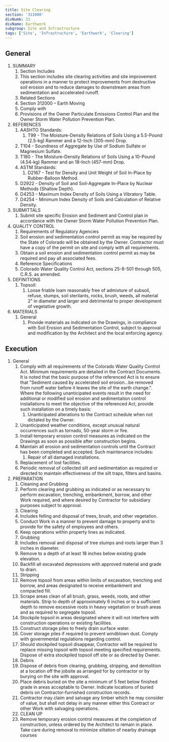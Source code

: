 ```yaml
---
title: Site Clearing
section: '311000'
divNumb: 31
divName: Earthwork
subgroup: Site and Infrastructure
tags: ['Site', 'Infrastructure', 'Earthwork', 'Clearing']
---
```


## General

1. SUMMARY
   1. Section Includes
   1. This section includes site clearing activities and site improvement operations in a manner to protect improvements from destructive soil erosion and to reduce damages to downstream areas from sedimentation and accelerated runoff.
   1. Related Sections
   1. Section 312000 – Earth Moving
   1. Comply with
   1. Provisions of the Owner Particulate Emissions Control Plan and the Owner Storm Water Pollution Prevention Plan.
1. REFERENCES
   1. AASHTO Standards:
      1. T99 - The Moisture-Density Relations of Soils Using a 5.5-Pound (2.5-kg) Rammer and a 12-Inch (305-mm) Drop.
   1. T104 - Soundness of Aggregate by Use of Sodium Sulfate or Magnesium Sulfate.
   1. T180 - The Moisture-Density Relations of Soils Using a 10-Pound (4.54-kg) Rammer and an 18-Inch (457-mm) Drop.
   1. ASTM Standards:
      1. D2167 - Test for Density and Unit Weight of Soil In-Place by Rubber-Balloon Method.
   1. D2922 - Density of Soil and Soil-Aggregate In-Place by Nuclear Methods (Shallow Depth).
   1. D4253 - Maximum Index Density of Soils Using a Vibratory Table.
   1. D4254 - Minimum Index Density of Soils and Calculation of Relative Density.
1. SUBMITTALS
   1. Submit site specific Erosion and Sediment and Control plan in accordance with the Owner Storm Water Pollution Prevention Plan.
1. QUALITY CONTROL
   1. Requirements of Regulatory Agencies
   1. Soil erosion and sedimentation control permit as may be required by the State of Colorado will be obtained by the Owner. Contractor must have a copy of the permit on site and comply with all requirements.
   1. Obtain a soil erosion and sedimentation control permit as may be required and pay all associated fees.
   1. Reference Specifications
   1. Colorado Water Quality Control Act, sections 25-8-501 through 505, C.R.S. as amended.
1. DEFINITIONS
   1. Topsoil:
      1. Loose friable loam reasonably free of admixture of subsoil, refuse, stumps, soil sterilants, rocks, brush, weeds, all material 2" in diameter and larger and detrimental to proper development of vegetative growth.
1. MATERIALS
   1. General
      1. Provide materials as indicated on the Drawings, in compliance with Soil Erosion and Sedimentation Control, subject to approval and modification by the Architect and the local enforcing agency.

## Execution

1. General
   1. Comply with all requirements of the Colorado Water Quality Control Act. Minimum requirements are detailed in the Contract Documents. It is noted that the basic purpose of the referenced Act is to ensure that "Sediment caused by accelerated soil erosion...be removed from runoff water before it leaves the site of the earth change.". Where the following unanticipated events result in the need for additional or modified soil erosion and sedimentation control installations to meet the objective of the referenced Act, provide such installation on a timely basis:
      1. Unanticipated alterations to the Contract schedule when not dictated by the Owner.
   1. Unanticipated weather conditions, except unusual natural occurrences such as tornado, 50-year storm or fire.
   1. Install temporary erosion control measures as indicated on the Drawings as soon as possible after construction begins.
   1. Maintain all erosion and sedimentation controls until the Contract has been completed and accepted. Such maintenance includes:
      1. Repair of all damaged installations.
   1. Replacement of lost facilities.
   1. Periodic removal of collected silt and sedimentation as required or directed to maintain effectiveness of the silt traps, filters and basins.
1. PREPARATION
   1. Cleaning and Grubbing
   1. Perform clearing and grubbing as indicated or as necessary to perform excavation, trenching, embankment, borrow, and other Work required, and where desired by Contractor for subsidiary purposes subject to approval.
   1. Clearing
   1. Includes felling and disposal of trees, brush, and other vegetation.
   1. Conduct Work in a manner to prevent damage to property and to provide for the safety of employees and others.
   1. Keep operations within property lines as indicated.
   1. Grubbing
   1. Includes removal and disposal of tree stumps and roots larger than 3 inches in diameter.
   1. Remove to a depth of at least 18 inches below existing grade elevation.
   1. Backfill all excavated depressions with approved material and grade to drain.
   1. Stripping
   1. Remove topsoil from areas within limits of excavation, trenching and borrow, and areas designated to receive embankment and compacted fill.
   1. Scrape areas clean of all brush, grass, weeds, roots, and other materials. Strip to depth of approximately 6 inches or to a sufficient depth to remove excessive roots in heavy vegetation or brush areas and as required to segregate topsoil.
   1. Stockpile topsoil in areas designated where it will not interfere with construction operations or existing facilities.
   1. Construct storage piles to freely drain surface water.
   1. Cover storage piles if required to prevent windblown dust. Comply with governmental regulations regarding control.
   1. Should stockpiled topsoil disappear, Contractor will be required to replace missing topsoil with topsoil meeting specified requirements. Dispose of extra stockpiled topsoil off site or as directed by Owner.
   1. Debris
   1. Dispose of debris from clearing, grubbing, stripping, and demolition at a location off the jobsite as arranged for by contractor or by burying on the site with approval.
   1. Place debris buried on the site a minimum of 5 feet below finished grade in areas acceptable to Owner. Indicate locations of buried debris on Contractor-furnished construction records.
   1. Contractor may claim and salvage any timber which he may consider of value, but shall not delay in any manner either this Contract or other Work with salvaging operations.
   1. CLEAN UP
   1. Remove temporary erosion control measures at the completion of construction, unless ordered by the Architect to remain in place. Take care during removal to minimize siltation of nearby drainage courses
